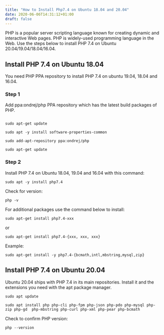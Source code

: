 ```yaml
---
title: "How to Install Php7.4 on Ubuntu 18.04 and 20.04"
date: 2020-06-06T14:31:12+01:00
draft: false
---
```


PHP is a popular server scripting language known for creating dynamic and interactive Web pages. PHP is widely-used programming language in the Web. Use the steps below to install PHP 7.4 on Ubuntu 20.04/19.04/18.04/16.04.

## Install PHP 7.4 on Ubuntu 18.04

You need PHP PPA repository to install PHP 7.4 on ubuntu 19.04, 18.04 and 16.04.

### Step 1

Add ppa:ondrej/php PPA repository which has the latest build packages of PHP.

```

sudo apt-get update

sudo apt -y install software-properties-common

sudo add-apt-repository ppa:ondrej/php

sudo apt-get update

```

### Step 2

Install PHP 7.4 on Ubuntu 18.04, 19.04 and 16.04 with this command:

```sudo apt -y install php7.4```

Check for version:

```php -v```

For additional packages use the command below to install:

```sudo apt-get install php7.4-xxx```

or

```sudo apt-get install php7.4-{xxx, xxx, xxx}```

Example:

```sudo apt-get install -y php7.4-{bcmath,intl,mbstring,mysql,zip}```


## Install PHP 7.4 on Ubuntu 20.04

Ubuntu 20.04 ships with PHP 7.4 in its main repositories. Install it and the extensions you need with the apt package manager.

```
sudo apt update

sudo apt install php php-cli php-fpm php-json php-pdo php-mysql php-zip php-gd  php-mbstring php-curl php-xml php-pear php-bcmath
```

Check to confirm PHP version:

```php --version```